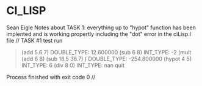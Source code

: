 # CI_LISP
Sean Eigle
Notes about TASK 1: 
everything up to "hypot" function has been implented and is working propertly including the "dot" error in the ciLisp.l file
//
TASK #1 test run
> (add 5.6 7)
DOUBLE_TYPE: 12.600000
> (sub 6 8)
INT_TYPE: -2
> (mult (add 6 8) (sub 18.5 36.7) )
DOUBLE_TYPE: -254.800000
> (hypot 4 5)
INT_TYPE: 6
> (div 8 0)
INT_TYPE: nan
> quit

Process finished with exit code 0
//

